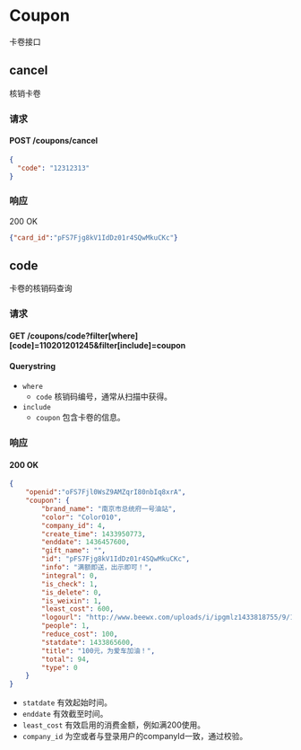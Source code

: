 # Coupon
卡卷接口

## cancel
核销卡卷
### 请求
#### POST /coupons/cancel
```json
{
  "code": "12312313"
}
```

### 响应

200 OK

```json
{"card_id":"pFS7Fjg8kV1IdDz01r4SQwMkuCKc"}
```

## code
卡卷的核销码查询
### 请求
#### GET /coupons/code?filter[where][code]=110201201245&filter[include]=coupon
#### Querystring
* `where`
	* `code` 核销码编号，通常从扫描中获得。 
* `include`
	* `coupon` 包含卡卷的信息。

### 响应

#### 200 OK
```json
{
	"openid":"oFS7Fjl0WsZ9AMZqrI80nbIq8xrA",
  	"coupon": {
  		"brand_name": "南京市总统府一号油站",
    	"color": "Color010",
    	"company_id": 4,
    	"create_time": 1433950773,
    	"enddate": 1436457600,
    	"gift_name": "",
    	"id": "pFS7Fjg8kV1IdDz01r4SQwMkuCKc",
    	"info": "满额即送，出示即可！",
    	"integral": 0,
    	"is_check": 1,
    	"is_delete": 0,
    	"is_weixin": 1,
    	"least_cost": 600,
    	"logourl": "http://www.beewx.com/uploads/i/ipgmlz1433818755/9/1/f/1/thumb_557853ebb0ab0.png",
    	"people": 1,
    	"reduce_cost": 100,
    	"statdate": 1433865600,
    	"title": "100元，为爱车加油！",
    	"total": 94,
    	"type": 0
  	}
}
```

* `statdate` 有效起始时间。
* `enddate`	有效截至时间。
* `least_cost`	有效启用的消费金额，例如满200使用。
* `company_id`	为空或者与登录用户的companyId一致，通过校验。

